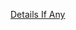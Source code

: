 [Details If Any](https://github.com/deathbybandaid/piholeparser/blob/master/RecentRunLogs/parsingscripts/EasyList.md)

